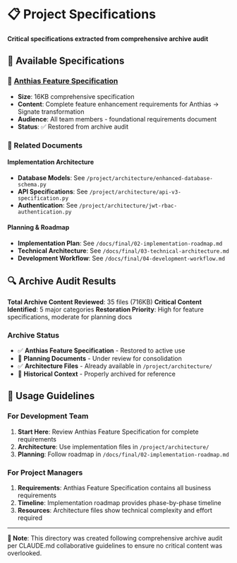# 📋 Project Specifications

**Critical specifications extracted from comprehensive archive audit**

## 📄 Available Specifications

### **🎯 [Anthias Feature Specification](anthias-feature-specification.md)**
- **Size**: 16KB comprehensive specification
- **Content**: Complete feature enhancement requirements for Anthias → Signate transformation
- **Audience**: All team members - foundational requirements document
- **Status**: ✅ Restored from archive audit

### **🔗 Related Documents**

#### **Implementation Architecture**
- **Database Models**: See `/project/architecture/enhanced-database-schema.py`
- **API Specifications**: See `/project/architecture/api-v3-specification.py`
- **Authentication**: See `/project/architecture/jwt-rbac-authentication.py`

#### **Planning & Roadmap**
- **Implementation Plan**: See `/docs/final/02-implementation-roadmap.md`
- **Technical Architecture**: See `/docs/final/03-technical-architecture.md`
- **Development Workflow**: See `/docs/final/04-development-workflow.md`

## 🔍 Archive Audit Results

**Total Archive Content Reviewed**: 35 files (716KB)
**Critical Content Identified**: 5 major categories
**Restoration Priority**: High for feature specifications, moderate for planning docs

### **Archive Status**
- ✅ **Anthias Feature Specification** - Restored to active use
- 🔄 **Planning Documents** - Under review for consolidation
- ✅ **Architecture Files** - Already available in `/project/architecture/`
- 📁 **Historical Context** - Properly archived for reference

## 🚀 Usage Guidelines

### **For Development Team**
1. **Start Here**: Review Anthias Feature Specification for complete requirements
2. **Architecture**: Use implementation files in `/project/architecture/`
3. **Planning**: Follow roadmap in `/docs/final/02-implementation-roadmap.md`

### **For Project Managers**
1. **Requirements**: Anthias Feature Specification contains all business requirements
2. **Timeline**: Implementation roadmap provides phase-by-phase timeline
3. **Resources**: Architecture files show technical complexity and effort required

---

**📝 Note**: This directory was created following comprehensive archive audit per CLAUDE.md collaborative guidelines to ensure no critical content was overlooked.